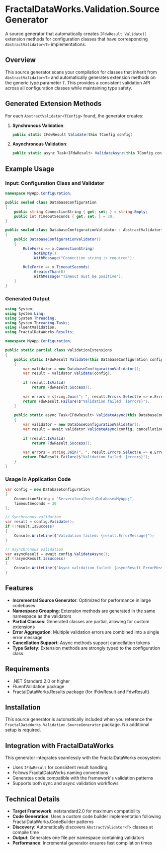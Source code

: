# FractalDataWorks.Validation.SourceGenerator

A source generator that automatically creates `IFdwResult Validate()` extension methods for configuration classes that have corresponding `AbstractValidator<T>` implementations.

## Overview

This source generator scans your compilation for classes that inherit from `AbstractValidator<T>` and automatically generates extension methods on the generic type parameter `T`. This provides a consistent validation API across all configuration classes while maintaining type safety.

## Generated Extension Methods

For each `AbstractValidator<TConfig>` found, the generator creates:

1. **Synchronous Validation**:
   ```csharp
   public static IFdwResult Validate(this TConfig config)
   ```

2. **Asynchronous Validation**:
   ```csharp
   public static async Task<IFdwResult> ValidateAsync(this TConfig config, CancellationToken cancellationToken = default)
   ```

## Example Usage

### Input: Configuration Class and Validator

```csharp
namespace MyApp.Configuration;

public sealed class DatabaseConfiguration
{
    public string ConnectionString { get; set; } = string.Empty;
    public int TimeoutSeconds { get; set; } = 30;
}

public sealed class DatabaseConfigurationValidator : AbstractValidator<DatabaseConfiguration>
{
    public DatabaseConfigurationValidator()
    {
        RuleFor(x => x.ConnectionString)
            .NotEmpty()
            .WithMessage("Connection string is required");
            
        RuleFor(x => x.TimeoutSeconds)
            .GreaterThan(0)
            .WithMessage("Timeout must be positive");
    }
}
```

### Generated Output

```csharp
using System;
using System.Linq;
using System.Threading;
using System.Threading.Tasks;
using FluentValidation;
using FractalDataWorks.Results;

namespace MyApp.Configuration;

public static partial class ValidationExtensions
{
    public static IFdwResult Validate(this DatabaseConfiguration config)
    {
        var validator = new DatabaseConfigurationValidator();
        var result = validator.Validate(config);
        
        if (result.IsValid)
            return FdwResult.Success();
        
        var errors = string.Join("; ", result.Errors.Select(e => e.ErrorMessage));
        return FdwResult.Failure($"Validation failed: {errors}");
    }
    
    public static async Task<IFdwResult> ValidateAsync(this DatabaseConfiguration config, CancellationToken cancellationToken = default)
    {
        var validator = new DatabaseConfigurationValidator();
        var result = await validator.ValidateAsync(config, cancellationToken);
        
        if (result.IsValid)
            return FdwResult.Success();
        
        var errors = string.Join("; ", result.Errors.Select(e => e.ErrorMessage));
        return FdwResult.Failure($"Validation failed: {errors}");
    }
}
```

### Usage in Application Code

```csharp
var config = new DatabaseConfiguration
{
    ConnectionString = "Server=localhost;Database=MyApp;",
    TimeoutSeconds = 30
};

// Synchronous validation
var result = config.Validate();
if (!result.IsSuccess)
{
    Console.WriteLine($"Validation failed: {result.ErrorMessage}");
}

// Asynchronous validation
var asyncResult = await config.ValidateAsync();
if (!asyncResult.IsSuccess)
{
    Console.WriteLine($"Async validation failed: {asyncResult.ErrorMessage}");
}
```

## Features

- **Incremental Source Generator**: Optimized for performance in large codebases
- **Namespace Grouping**: Extension methods are generated in the same namespace as the validators
- **Partial Classes**: Generated classes are partial, allowing for custom extensions
- **Error Aggregation**: Multiple validation errors are combined into a single error message
- **Cancellation Support**: Async methods support cancellation tokens
- **Type Safety**: Extension methods are strongly typed to the configuration class

## Requirements

- .NET Standard 2.0 or higher
- FluentValidation package
- FractalDataWorks.Results package (for IFdwResult and FdwResult)

## Installation

This source generator is automatically included when you reference the `FractalDataWorks.Validation.SourceGenerator` package. No additional setup is required.

## Integration with FractalDataWorks

This generator integrates seamlessly with the FractalDataWorks ecosystem:

- Uses `IFdwResult` for consistent result handling
- Follows FractalDataWorks naming conventions
- Generates code compatible with the framework's validation patterns
- Supports both sync and async validation workflows

## Technical Details

- **Target Framework**: netstandard2.0 for maximum compatibility
- **Code Generation**: Uses a custom code builder implementation following FractalDataWorks.CodeBuilder patterns
- **Discovery**: Automatically discovers `AbstractValidator<T>` classes at compile time
- **Output**: Generates one file per namespace containing validators
- **Performance**: Incremental generator ensures fast compilation times